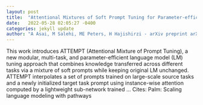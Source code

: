 ```yaml
---
layout: post
title:  "Attentional Mixtures of Soft Prompt Tuning for Parameter-efficient Multi-task Knowledge Sharing"
date:   2022-05-28 02:05:27 -0400
categories: jekyll update
author: "A Asai, M Salehi, ME Peters, H Hajishirzi - arXiv preprint arXiv:2205.11961, 2022"
---
```

This work introduces ATTEMPT (Attentional Mixture of Prompt Tuning), a new modular, multi-task, and parameter-efficient language model (LM) tuning approach that combines knowledge transferred across different tasks via a mixture of soft prompts while keeping original LM unchanged. ATTEMPT interpolates a set of prompts trained on large-scale source tasks and a newly initialized target task prompt using instance-wise attention computed by a lightweight sub-network trained … Cites: ‪Palm: Scaling language modeling with pathways‬